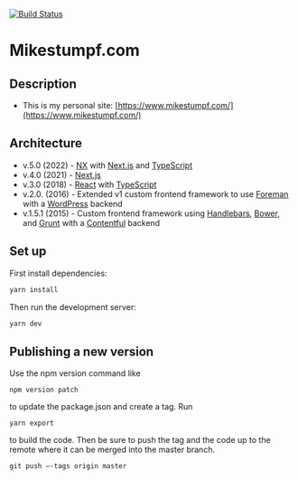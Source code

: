 [![Build Status](https://travis-ci.org/mike-stumpf/mikestumpf.com.svg?branch=master)](https://travis-ci.org/mike-stumpf/mikestumpf.com)

# Mikestumpf.com

## Description

- This is my personal site: [https://www.mikestumpf.com/](https://www.mikestumpf.com/)

## Architecture

- v.5.0 (2022) - [NX](https://nx.dev/) with [Next.js](https://nextjs.org/) and [TypeScript](https://www.typescriptlang.org/)
- v.4.0 (2021) - [Next.js](https://nextjs.org/)
- v.3.0 (2018) - [React](https://reactjs.org/) with [TypeScript](https://www.typescriptlang.org/)
- v.2.0. (2016) - Extended v1 custom frontend framework to use [Foreman](https://www.npmjs.com/package/foreman) with a [WordPress](https://wordpress.com/) backend
- v.1.5.1 (2015) - Custom frontend framework using [Handlebars](https://handlebarsjs.com/), [Bower](https://bower.io/), and [Grunt](https://gruntjs.com/) with a [Contentful](https://www.contentful.com/) backend

## Set up

First install dependencies:

```bash
yarn install
```

Then run the development server:

```bash
yarn dev
```

## Publishing a new version

Use the npm version command like

```
npm version patch
```

to update the package.json and create a tag. Run

```
yarn export
```

to build the code. Then be sure to push the tag and the code up to the remote where it can be merged into the master branch.

```
git push —-tags origin master
```
